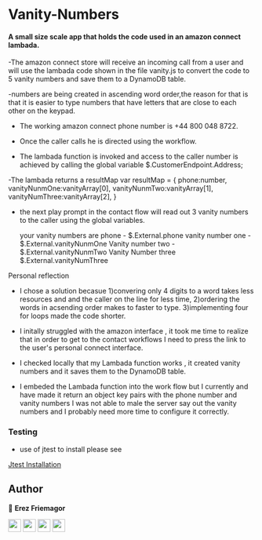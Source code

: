 # Vanity-Numbers 

####  A small size scale app that holds the code used in an amazon connect lambada.

-The amazon connect store will receive an incoming call from a user and will use the lambada code shown in the file vanity.js
to convert the code to 5 vanity numbers and save them to a DynamoDB table.

-numbers are being created in ascending word order,the reason for that is that it is easier to
type numbers that have letters that are close to each other on the keypad.

- The working amazon connect phone number is +44 800 048 8722.

- Once the caller calls he is directed using the workflow.

- The lambada function is invoked and access to the caller number is achieved by calling the global variable $.CustomerEndpoint.Address;

-The lambada returns a  resultMap 
 var resultMap = {
        phone:number,
        vanityNunmOne:vanityArray[0],
        vanityNunmTwo:vanityArray[1],
        vanityNumThree:vanityArray[2],
    }
    
- the next play prompt in the contact flow  will read out 3 vanity numbers to the caller using the global variables.
    
    your vanity numbers are
phone - $.External.phone
vanity number one  - $.External.vanityNunmOne
Vanity number two - $.External.vanityNunmTwo
Vanity Number three  $.External.vanityNumThree

Personal reflection

- I chose a solution becasue 
1)convering only 4 digits to a word takes less resources and and the caller on the line for less time,
2)ordering the words in acsending order makes to faster to type.
3)implementing four for loops made the code shorter.

- I initally struggled with the amazon interface , it took me time to realize that in order to get to the contact workflows I need to press the link to the 
user's personal connect interface.

- I checked locally that my Lambada function works , it created vanity numbers and it saves them to the DynamoDB table.
 - I embeded the Lambada function into the work flow but I currently and have made it return an object key pairs with the phone number and vanity numbers
  I was not able to male the server say out the vanity numbers and I probably need more time to configure it correctly.


### Testing

- use of jtest to install please see

[Jtest Installation](https://www.howtoinstall.me/ubuntu/18-04/jstest-gtk/)


## Author

👤 **Erez Friemagor**

[<code><img height="26" src="https://cdn.iconscout.com/icon/free/png-256/github-153-675523.png"></code>](https://github.com/erezfree29)
[<code><img height="26" src="https://upload.wikimedia.org/wikipedia/sco/thumb/9/9f/Twitter_bird_logo_2012.svg/1200px-Twitter_bird_logo_2012.svg.png"></code>](https://twitter.com/friemagor?lang=en)
[<code><img height="26" src="https://upload.wikimedia.org/wikipedia/commons/thumb/c/c9/Linkedin.svg/1200px-Linkedin.svg.png"></code>](https://www.linkedin.com/in/erez-friemagor/?originalSubdomain=uk)
<a href="mailto:erezfree29@gmail.com?subject=Hey Erez!"><img height="26" src="https://cdn.worldvectorlogo.com/logos/official-gmail-icon-2020-.svg"></a>
